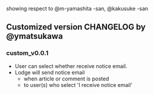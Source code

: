 showing respect to @m-yamashita -san, @kakusuke -san

## Customized version CHANGELOG by @ymatsukawa

### custom_v0.0.1

* User can select whether receive notice email.
* Lodge will send notice email
  * when article or comment is posted
  * to user(s) who select 'I receive notice email'
